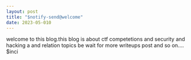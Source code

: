 ```yaml
---
layout: post
title: "$notify-send@welcome"
date: 2023-05-010
---  
```


 welcome to this blog.this blog is about ctf competetions and security and hacking a and  relation topics
 be wait for more writeups post and so on....
 $inci
